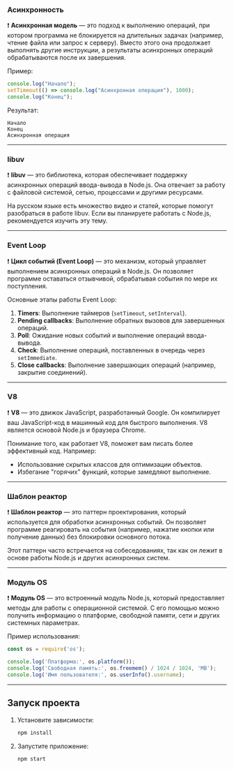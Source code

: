 ### **Асинхронность**
❗ **Асинхронная модель** — это подход к выполнению операций, при котором программа не блокируется на длительных задачах (например, чтение файла или запрос к серверу). Вместо этого она продолжает выполнять другие инструкции, а результаты асинхронных операций обрабатываются после их завершения.

Пример:
```javascript
console.log("Начало");
setTimeout(() => console.log("Асинхронная операция"), 1000);
console.log("Конец");
```
Результат:
```
Начало
Конец
Асинхронная операция
```

---

### **libuv**
❗ **libuv** — это библиотека, которая обеспечивает поддержку асинхронных операций ввода-вывода в Node.js. Она отвечает за работу с файловой системой, сетью, процессами и другими ресурсами.

На русском языке есть множество видео и статей, которые помогут разобраться в работе libuv. Если вы планируете работать с Node.js, рекомендуется изучить эту тему.

---

### **Event Loop**
❗ **Цикл событий (Event Loop)** — это механизм, который управляет выполнением асинхронных операций в Node.js. Он позволяет программе оставаться отзывчивой, обрабатывая события по мере их поступления.

Основные этапы работы Event Loop:
1. **Timers**: Выполнение таймеров (`setTimeout`, `setInterval`).
2. **Pending callbacks**: Выполнение обратных вызовов для завершенных операций.
3. **Poll**: Ожидание новых событий и выполнение операций ввода-вывода.
4. **Check**: Выполнение операций, поставленных в очередь через `setImmediate`.
5. **Close callbacks**: Выполнение завершающих операций (например, закрытие соединений).

---

### **V8**
❗ **V8** — это движок JavaScript, разработанный Google. Он компилирует ваш JavaScript-код в машинный код для быстрого выполнения. V8 является основой Node.js и браузера Chrome.

Понимание того, как работает V8, поможет вам писать более эффективный код. Например:
- Использование скрытых классов для оптимизации объектов.
- Избегание "горячих" функций, которые замедляют выполнение.

---

### **Шаблон реактор**
❗ **Шаблон реактор** — это паттерн проектирования, который используется для обработки асинхронных событий. Он позволяет программе реагировать на события (например, нажатие кнопки или получение данных) без блокировки основного потока.

Этот паттерн часто встречается на собеседованиях, так как он лежит в основе работы Node.js и других асинхронных систем.

---

### **Модуль OS**
❗ **Модуль OS** — это встроенный модуль Node.js, который предоставляет методы для работы с операционной системой. С его помощью можно получить информацию о платформе, свободной памяти, сети и других системных параметрах.

Пример использования:
```javascript
const os = require('os');

console.log('Платформа:', os.platform());
console.log('Свободная память:', os.freemem() / 1024 / 1024, 'MB');
console.log('Имя пользователя:', os.userInfo().username);
```

---

## **Запуск проекта**
1. Установите зависимости:
   ```bash
   npm install
   ```

2. Запустите приложение:
   ```bash
   npm start
   ```
